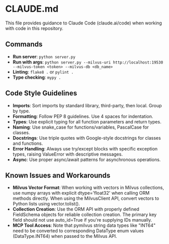 # CLAUDE.md

This file provides guidance to Claude Code (claude.ai/code) when working with code in this repository.

## Commands
- **Run server**: `python server.py`
- **Run with args**: `python server.py --milvus-uri http://localhost:19530 --milvus-token <token> --milvus-db <db_name>`
- **Linting**: `flake8 .` or `pylint .`
- **Type checking**: `mypy .`

## Code Style Guidelines
- **Imports**: Sort imports by standard library, third-party, then local. Group by type.
- **Formatting**: Follow PEP 8 guidelines. Use 4 spaces for indentation.
- **Types**: Use explicit typing for all function parameters and return types.
- **Naming**: Use snake_case for functions/variables, PascalCase for classes.
- **Docstrings**: Use triple quotes with Google-style docstrings for classes and functions.
- **Error Handling**: Always use try/except blocks with specific exception types, raising ValueError with descriptive messages.
- **Async**: Use proper async/await patterns for asynchronous operations.

## Known Issues and Workarounds
- **Milvus Vector Format**: When working with vectors in Milvus collections, use numpy arrays with explicit dtype='float32' when calling ORM methods directly. When using the MilvusClient API, convert vectors to Python lists using vector.tolist().
- **Collection Creation**: Use the ORM API with properly defined FieldSchema objects for reliable collection creation. The primary key field should not use auto_id=True if you're supplying IDs manually.
- **MCP Tool Access**: Note that pymilvus string data types like "INT64" need to be converted to corresponding DataType enum values (DataType.INT64) when passed to the Milvus API.